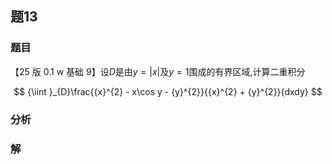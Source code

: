 ## 题13
### 题目
【25 版 0.1 w 基础 9】设$D$是由$y = | x|$及$y = 1$围成的有界区域,计算二重积分

$$
{\iint }_{D}\frac{{x}^{2} - x\cos y - {y}^{2}}{{x}^{2} + {y}^{2}}{dxdy}
$$
### 分析

### 解